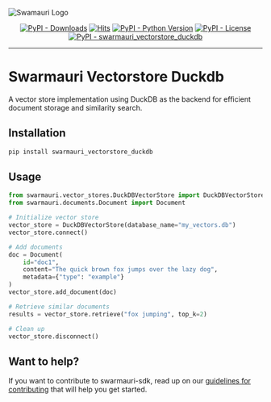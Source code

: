 
![Swamauri Logo](https://res.cloudinary.com/dbjmpekvl/image/upload/v1730099724/Swarmauri-logo-lockup-2048x757_hww01w.png)

<p align="center">
    <a href="https://pypi.org/project/swarmauri_vectorstore_duckdb/">
        <img src="https://img.shields.io/pypi/dm/swarmauri_vectorstore_duckdb" alt="PyPI - Downloads"/></a>
    <a href="https://hits.sh/github.com/swarmauri/swarmauri-sdk/tree/master/pkgs/community/swarmauri_vectorstore_duckdb/">
        <img alt="Hits" src="https://hits.sh/github.com/swarmauri/swarmauri-sdk/tree/master/pkgs/community/swarmauri_vectorstore_duckdb.svg"/></a>
    <a href="https://pypi.org/project/swarmauri_vectorstore_duckdb/">
        <img src="https://img.shields.io/pypi/pyversions/swarmauri_vectorstore_duckdb" alt="PyPI - Python Version"/></a>
    <a href="https://pypi.org/project/swarmauri_vectorstore_duckdb/">
        <img src="https://img.shields.io/pypi/l/swarmauri_vectorstore_duckdb" alt="PyPI - License"/></a>
    <a href="https://pypi.org/project/swarmauri_vectorstore_duckdb/">
        <img src="https://img.shields.io/pypi/v/swarmauri_vectorstore_duckdb?label=swarmauri_vectorstore_duckdb&color=green" alt="PyPI - swarmauri_vectorstore_duckdb"/></a>
</p>

---

# Swarmauri Vectorstore Duckdb

A vector store implementation using DuckDB as the backend for efficient document storage and similarity search.

## Installation

```bash
pip install swarmauri_vectorstore_duckdb
```

## Usage

```python
from swarmauri.vector_stores.DuckDBVectorStore import DuckDBVectorStore
from swarmauri.documents.Document import Document

# Initialize vector store
vector_store = DuckDBVectorStore(database_name="my_vectors.db")
vector_store.connect()

# Add documents
doc = Document(
    id="doc1",
    content="The quick brown fox jumps over the lazy dog",
    metadata={"type": "example"}
)
vector_store.add_document(doc)

# Retrieve similar documents
results = vector_store.retrieve("fox jumping", top_k=2)

# Clean up
vector_store.disconnect()
```

## Want to help?

If you want to contribute to swarmauri-sdk, read up on our [guidelines for contributing](https://github.com/swarmauri/swarmauri-sdk/blob/master/contributing.md) that will help you get started.


